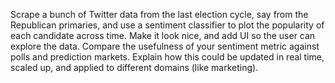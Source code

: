  Scrape a bunch of Twitter data from the last election cycle, say from the Republican primaries, and use a sentiment classifier to plot the popularity of each candidate across time. 
 Make it look nice, and add UI so the user can explore the data. Compare the usefulness of your sentiment metric against polls and prediction markets. 
 Explain how this could be updated in real time, scaled up, and applied to different domains (like marketing).
